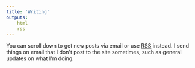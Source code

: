 ```yaml
---
title: 'Writing'
outputs: 
    html
    rss
---
```


You can scroll down to get new posts via email or use [RSS](/index.xml) instead. I send things on email that I don't post to the site sometimes, such as general updates on what I'm doing. 